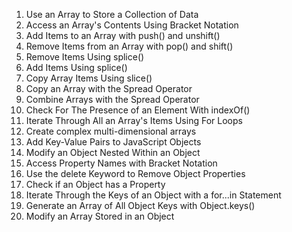 01. Use an Array to Store a Collection of Data
02. Access an Array's Contents Using Bracket Notation
03. Add Items to an Array with push() and unshift()
04. Remove Items from an Array with pop() and shift()
05. Remove Items Using splice()
06. Add Items Using splice()
07. Copy Array Items Using slice()
08. Copy an Array with the Spread Operator
09. Combine Arrays with the Spread Operator
10. Check For The Presence of an Element With indexOf()
11. Iterate Through All an Array's Items Using For Loops
12. Create complex multi-dimensional arrays
13. Add Key-Value Pairs to JavaScript Objects
14. Modify an Object Nested Within an Object
15. Access Property Names with Bracket Notation
16. Use the delete Keyword to Remove Object Properties
17. Check if an Object has a Property
18. Iterate Through the Keys of an Object with a for...in Statement
19. Generate an Array of All Object Keys with Object.keys()
20. Modify an Array Stored in an Object

